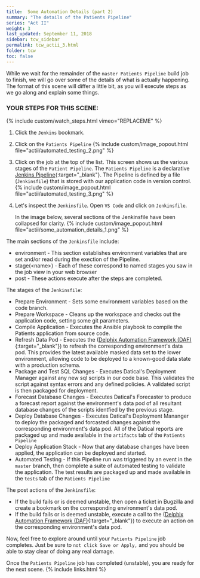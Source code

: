 ```yaml
---
title:  Some Automation Details (part 2)
summary: "The details of the Patients Pipeline"
series: "Act II"
weight: 3
last_updated: September 11, 2018
sidebar: tcw_sidebar
permalink: tcw_actii_3.html
folder: tcw
toc: false
---
```


While we wait for the remainder of the `master Patients Pipeline` build job to finish, we will go over some of the details of what is actually happening.
The format of this scene will differ a little bit, as you will execute steps as we go along and explain some things.

### YOUR STEPS FOR THIS SCENE:
{% include custom/watch_steps.html vimeo="REPLACEME" %}
1. Click the `Jenkins` bookmark. 
2. Click on the `Patients Pipeline`
   {% include custom/image_popout.html file="actii/automated_testing_2.png" %}
3. Click on the job at the top of the list.
This screen shows us the various stages of the `Patient Pipeline`.
The `Patients Pipeline` is a declarative [Jenkins Pipeline](https://jenkins.io/doc/book/pipeline/){:target="_blank"}.
The Pipeline is defined by a file (`Jenkinsfile`) that is stored with our application code in version control.
   {% include custom/image_popout.html file="actii/automated_testing_3.png" %}
4. Let's inspect the `Jenkinsfile`. Open `VS Code` and click on `Jenkinsfile`.
   
   In the image below, several sections of the Jenkinsfile have been collapsed for clarity.
   {% include custom/image_popout.html file="actii/some_automation_details_1.png" %}

The main sections of the `Jenkinsfile` include:

* environment - This section establishes environment variables that are set and/or read during the exection of the Pipeline.
* stage(&lt;name&gt;) - Each of these correspond to named stages you saw in the job view in your web browser 
* post - These actions execute after the steps are completed.

The stages of the `Jenkinsfile`:
* Prepare Environment - Sets some environment variables based on the code branch.
* Prepare Workspace - Cleans up the workspace and checks out the application code, setting some git parameters.
* Compile Application - Executes the Ansible playbook to compile the Patients application from source code.
* Refresh Data Pod - Executes the ([Delphix Automation Framework (DAF)](https://github.com/delphix/automation-framework){:target="_blank"}) to refresh the corresponding environment's data pod.
This provides the latest available masked data set to the lower environment, allowing code to be deployed to a known-good data state with a production schema.
* Package and Test SQL Changes - Executes Datical's Deployment Manager against any new sql scripts in our code base.
This validates the script against syntax errors and any defined policies. A validated script is then packaged for deployment.
* Forecast Database Changes - Executes Datical's Forecaster to produce a forecast report against the environment's data pod of all resultant database changes of the scripts identfied by the previous stage.
* Deploy Database Changes - Executes Datical's Deployment Mananger to deploy the packaged and forcasted changes against the corresponding environment's data pod.
All of the Datical reports are packaged up and made available in the `artifacts` tab of the `Patients Pipeline`
* Deploy Application Stack - Now that any database changes have been applied, the application can be deployed and started.
* Automated Testing - If this Pipeline run was triggered by an event in the `master` branch, then complete a suite of automated testing to validate the application.
The test results are packaged up and made available in the `tests` tab of the `Patients Pipeline`

The post actions of the `Jenkinsfile`:
* If the build fails or is deemed unstable, then open a ticket in Bugzilla and create a bookmark on the corresponding environment's data pod.
* If the build fails or is deemed unstable, execute a call to the ([Delphix Automation Framework (DAF)](https://github.com/delphix/automation-framework){:target="_blank"}) to execute an action on the corresponding environment's data pod.

Now, feel free to explore around until your `Patients Pipeline` job completes.
Just be sure to `not click Save or Apply,` and you should be able to stay clear of doing any real damage.

Once the `Patients Pipeline` job has completed (unstable), you are ready for the next scene.
{% include links.html %}